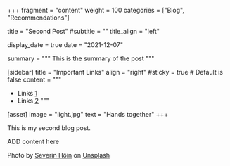 +++
fragment = "content"
weight = 100
categories = ["Blog", "Recommendations"]

title = "Second Post"
#subtitle = ""
title_align = "left"

display_date = true
date = "2021-12-07"

summary = """
This is the summary of the post
"""

[sidebar]
  title = "Important Links"
  align = "right"
  #sticky = true # Default is false
  content = """
  * Links [1](#)
  * Links [2](#)
  """

[asset]
  image = "light.jpg"
  text = "Hands together"
+++

This is my second blog post.

ADD content here




Photo by <a href="https://unsplash.com/@sevhoein?utm_source=unsplash&utm_medium=referral&utm_content=creditCopyText">Severin Höin</a> on <a href="https://unsplash.com/s/photos/guide?utm_source=unsplash&utm_medium=referral&utm_content=creditCopyText">Unsplash</a>
